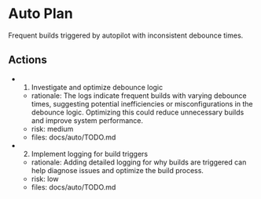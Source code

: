 # Auto Plan

Frequent builds triggered by autopilot with inconsistent debounce times.

## Actions
- 1. Investigate and optimize debounce logic
  - rationale: The logs indicate frequent builds with varying debounce times, suggesting potential inefficiencies or misconfigurations in the debounce logic. Optimizing this could reduce unnecessary builds and improve system performance.
  - risk: medium
  - files: docs/auto/TODO.md
- 2. Implement logging for build triggers
  - rationale: Adding detailed logging for why builds are triggered can help diagnose issues and optimize the build process.
  - risk: low
  - files: docs/auto/TODO.md